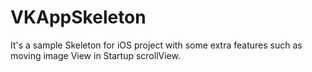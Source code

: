 # VKAppSkeleton
It's a sample Skeleton for iOS project with some extra features such as moving image View in Startup scrollView.
